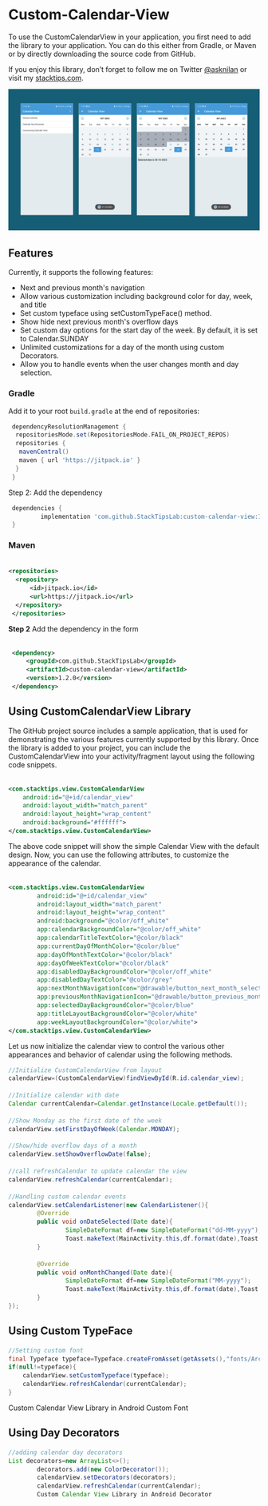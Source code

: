 # Custom-Calendar-View

To use the CustomCalendarView in your application, you first need to add the library to your
application. You can do this either from Gradle, or Maven or by directly downloading the source code
from GitHub.

If you enjoy this library, don’t forget to follow me on
Twitter [@asknilan](https://www.twitter.com/asknilan) or visit my [stacktips.com](https://stacktips.com/).

![Alt text](/screenshot.001.jpeg "Custom Calendar View Library in Android")

## Features

Currently, it supports the following features:

* Next and previous month's navigation
* Allow various customization including background color for day, week, and title
* Set custom typeface using setCustomTypeFace() method.
* Show hide next previous month's overflow days
* Set custom day options for the start day of the week. By default, it is set to Calendar.SUNDAY
* Unlimited customizations for a day of the month using custom Decorators.
* Allow you to handle events when the user changes month and day selection.

### Gradle

Add it to your root `build.gradle` at the end of repositories:

```groovy
 dependencyResolutionManagement {
  repositoriesMode.set(RepositoriesMode.FAIL_ON_PROJECT_REPOS)
  repositories {
   mavenCentral()
   maven { url 'https://jitpack.io' }
  }
 }
```

Step 2: Add the dependency

```groovy
 dependencies {
         implementation 'com.github.StackTipsLab:custom-calendar-view:1.2.0'
 }
```


### Maven

```xml

<repositories>
  <repository>
      <id>jitpack.io</id>
      <url>https://jitpack.io</url>
  </repository>
 </repositories>

```

**Step 2** Add the dependency in the form

```xml

 <dependency>
     <groupId>com.github.StackTipsLab</groupId>
     <artifactId>custom-calendar-view</artifactId>
     <version>1.2.0</version>
 </dependency>
```

## Using CustomCalendarView Library

The GitHub project source includes a sample application, that is used for demonstrating the various
features currently supported by this library. Once the library is added to your project, you can
include the CustomCalendarView into your activity/fragment layout using the following code snippets.

```xml

<com.stacktips.view.CustomCalendarView 
    android:id="@+id/calendar_view"
    android:layout_width="match_parent" 
    android:layout_height="wrap_content"
    android:background="#ffffff">
</com.stacktips.view.CustomCalendarView>
```

The above code snippet will show the simple Calendar View with the default design. Now, you can use the
following attributes, to customize the appearance of the calendar.

```xml

<com.stacktips.view.CustomCalendarView 
        android:id="@+id/calendar_view"
        android:layout_width="match_parent" 
        android:layout_height="wrap_content"
        android:background="@color/off_white" 
        app:calendarBackgroundColor="@color/off_white"
        app:calendarTitleTextColor="@color/black" 
        app:currentDayOfMonthColor="@color/blue"
        app:dayOfMonthTextColor="@color/black" 
        app:dayOfWeekTextColor="@color/black"
        app:disabledDayBackgroundColor="@color/off_white" 
        app:disabledDayTextColor="@color/grey"
        app:nextMonthNavigationIcon="@drawable/button_next_month_selector"
        app:previousMonthNavigationIcon="@drawable/button_previous_month_selector"
        app:selectedDayBackgroundColor="@color/blue" 
        app:titleLayoutBackgroundColor="@color/white"
        app:weekLayoutBackgroundColor="@color/white">
</com.stacktips.view.CustomCalendarView>
```

Let us now initialize the calendar view to control the various other appearances and behavior of
calendar using the following methods.

```java
//Initialize CustomCalendarView from layout
calendarView=(CustomCalendarView)findViewById(R.id.calendar_view);

//Initialize calendar with date
Calendar currentCalendar=Calendar.getInstance(Locale.getDefault());

//Show Monday as the first date of the week
calendarView.setFirstDayOfWeek(Calendar.MONDAY);

//Show/hide overflow days of a month
calendarView.setShowOverflowDate(false);

//call refreshCalendar to update calendar the view
calendarView.refreshCalendar(currentCalendar);

//Handling custom calendar events
calendarView.setCalendarListener(new CalendarListener(){
        @Override
        public void onDateSelected(Date date){
                SimpleDateFormat df=new SimpleDateFormat("dd-MM-yyyy");
                Toast.makeText(MainActivity.this,df.format(date),Toast.LENGTH_SHORT).show();
        }

        @Override
        public void onMonthChanged(Date date){
                SimpleDateFormat df=new SimpleDateFormat("MM-yyyy");
                Toast.makeText(MainActivity.this,df.format(date),Toast.LENGTH_SHORT).show();
        }
});
```

## Using Custom TypeFace

```java
//Setting custom font
final Typeface typeface=Typeface.createFromAsset(getAssets(),"fonts/Arch_Rival_Bold.ttf");
if(null!=typeface){
    calendarView.setCustomTypeface(typeface);
    calendarView.refreshCalendar(currentCalendar);
}
```

Custom Calendar View Library in Android Custom Font

## Using Day Decorators

```java
//adding calendar day decorators
List decorators=new ArrayList<>();
        decorators.add(new ColorDecorator());
        calendarView.setDecorators(decorators);
        calendarView.refreshCalendar(currentCalendar);
        Custom Calendar View Library in Android Decorator
```
